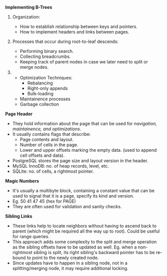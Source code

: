 **Implementing B-Trees**

1. Organization:
    * How to establish relationship between keys and pointers.
    * How to implement headers and links between pages.

2. Processes that occur during root-to-leaf descends:
    * Performing binary search.
    * Collecting breadcrumbs.
    * Keeping track of parent nodes in case we later need to split or merge nodes.

3. 
    * Optimization Techniques:
        * Rebalancing
        * Right-only appends
        * Bulk-loading
    * Maintainence processes
    * Garbage collection

**Page Header**
* They hold information about the page that can be used for *navigation, maintainence, and optimizations*.
* It usually contains flags that describe:
    * Page contents and layout.
    * Number of cells in the page.
    * Lower and upper offsets marking the empty data. (used to append cell offsets and data).
* PostgreSQL stores the page size and layout version in the header.
* MySQL InnoDB: no. of heap records, level, etc.
* SQLite: no. of cells, a rightmost pointer.

**Magic Numbers**
* It's usually a multibyte block, containing a constant value that can be used to signal that it is a page, specify its kind and version.
* Eg. 50 41 47 45 (hex for PAGE)
* They are often used for validation and sanity checks.

**Sibling Links**
* These links help to locate neighbors without having to ascend back to parent (which might be required all the way up to root). Could be useful for range queries.
* This approach adds some complexity to the split and merge operation as the sibling offsets have to be updated as well. Eg. when a non-rightmost sibling is split, its right sibling's backward pointer has to be re-bound to point to the newly created node.
* Since updates have to happen in a sibling node, not in a splitting/merging node, it may require additional locking.